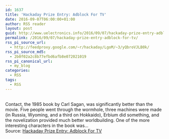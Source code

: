 ```yaml
---
id: 1637
title: 'Hackaday Prize Entry: Adblock For TV'
date: 2016-09-07T06:00:00+01:00
author: RSS reader
layout: post
guid: http://www.uelectronics.info/2016/09/07/hackaday-prize-entry-adblock-for-tv/
permalink: /2016/09/07/hackaday-prize-entry-adblock-for-tv/
rss_pi_source_url:
  - http://feedproxy.google.com/~r/hackaday/LgoM/~3/yQbroVJLB0k/
rss_pi_source_md5:
  - 2b0f02a2c8b77efbd6afb8e072021019
rss_pi_canonical_url:
  - my_blog
categories:
  - RSS
tags:
  - RSS
---
```

&#013;  
Contact, the 1985 book by Carl Sagan, was significantly better than the movie. Five people went through the wormhole, three machines were made (in Russia, Wyoming, and a third on Hokkaido), Erbium did something, and the novelization provided much better worldbuilding. One of the more interesting characters in the book was…&#013;  
Source: <a href="http://feedproxy.google.com/~r/hackaday/LgoM/~3/yQbroVJLB0k/" target="_blank">Hackaday Prize Entry: Adblock For TV</a>